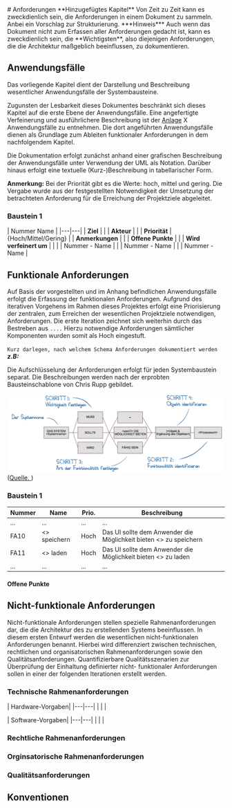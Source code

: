 <a name="Anforderungen">
# Anforderungen
</a>
**Hinzugefügtes Kapitel**
Von Zeit zu Zeit kann es zweckdienlich sein, die Anforderungen in einem Dokument zu sammeln. Anbei ein Vorschlag zur Strukturierung.
***Hinweis*** Auch wenn das Dokument nicht zum Erfassen aller Anforderungen gedacht ist, kann es zweckdienlich sein, die **Wichtigsten**, also diejenigen Anforderungen, die die Architektur maßgeblich beeinflussen, zu dokumentieren.

## Anwendungsfälle

Das vorliegende Kapitel dient der Darstellung und Beschreibung wesentlicher
Anwendungsfälle der Systembausteine.

Zugunsten der Lesbarkeit dieses Dokumentes beschränkt sich dieses Kapitel auf die erste
Ebene der Anwendungsfälle. Eine angefertigte Verfeinerung und ausführlichere
Beschreibung ist der [Anlage](#Anlage) X Anwendungsfälle zu entnehmen. Die dort angeführten
Anwendungsfälle dienen als Grundlage zum Ableiten funktionaler Anforderungen in dem nachfolgendem Kapitel.

Die Dokumentation erfolgt zunächst anhand einer grafischen Beschreibung der
Anwendungsfälle unter Verwendung der UML als Notation. Darüber hinaus erfolgt eine
textuelle (Kurz-)Beschreibung in tabellarischer Form.

**Anmerkung:** Bei der Priorität gibt es die Werte: hoch, mittel und gering. Die Vergabe wurde
aus der festgestellten Notwendigkeit der Umsetzung der betrachteten Anforderung
für die Erreichung der Projektziele abgeleitet.

### Baustein 1

| Nummer Name |
|---|---|
| **Ziel** | |
| **Akteur** | |
| **Priorität** | {Hoch/Mittel/Gering} |
| **Anmerkungen** |  |
| **Offene Punkte** |  |
| **Wird verfeinert um** | |
|  |  Nummer - Name |
|  |  Nummer - Name |
|  |  Nummer - Name |

## Funktionale Anforderungen

Auf Basis der vorgestellten und im Anhang befindlichen Anwendungsfälle erfolgt die
Erfassung der funktionalen Anforderungen. Aufgrund des iterativen Vorgehens im Rahmen
dieses Projektes erfolgt eine Priorisierung der zentralen, zum Erreichen der wesentlichen
Projektziele notwendigen, Anforderungen. Die erste Iteration zeichnet sich weiterhin durch
das Bestreben aus `....`
Hierzu notwendige Anforderungen sämtlicher Komponenten wurden somit als Hoch eingestuft.

`Kurz darlegen, nach welchem Schema Anforderungen dokumentiert werden`
***z.B:***

Die Aufschlüsselung der Anforderungen erfolgt für jeden Systembaustein separat. Die Beschreibungen werden nach der erprobten Bausteinschablone von Chris Rupp gebildet.

![Schablone Chris Rupp](./images/rupp.png)
([Quelle. ](http://www4.in.tum.de/lehre/vorlesungen/re/ws12/uebung/REuM5AuflKap7.pdf))

### Baustein 1

| Nummer | Name | Prio. | Beschreibung |
|---|---|---|---|
| ... | ... | ... | ... |
| FA10 | <> speichern | Hoch | Das UI sollte dem Anwender die Möglichkeit bieten <> zu speichern |
| FA11 | <> laden | Hoch | Das UI sollte dem Anwender die Möglichkeit bieten <> zu laden |
| ... | ... | ... | ... |

#### Offene Punkte


## Nicht-funktionale Anforderungen

Nicht-funktionale Anforderungen stellen spezielle Rahmenanforderungen dar, die die
Architektur des zu erstellenden Systems beeinflussen. In diesem ersten Entwurf werden die
wesentlichen nicht-funktionalen Anforderungen benannt. Hierbei wird differenziert zwischen
technischen, rechtlichen und organisatorischen Rahmenanforderungen sowie den
Qualitätsanforderungen.
Quantifizierbare Qualitätsszenarien zur Überprüfung der Einhaltung definierter nicht-
funktionaler Anforderungen sollen in einer der folgenden Iterationen erstellt werden.

### Technische Rahmenanforderungen

| Hardware-Vorgaben|
|---|---|
| | |

| Software-Vorgaben|
|---|---|
| | |

### Rechtliche Rahmenanforderungen

### Orginsatorische Rahmenanforderungen

### Qualitätsanforderungen

## Konventionen
